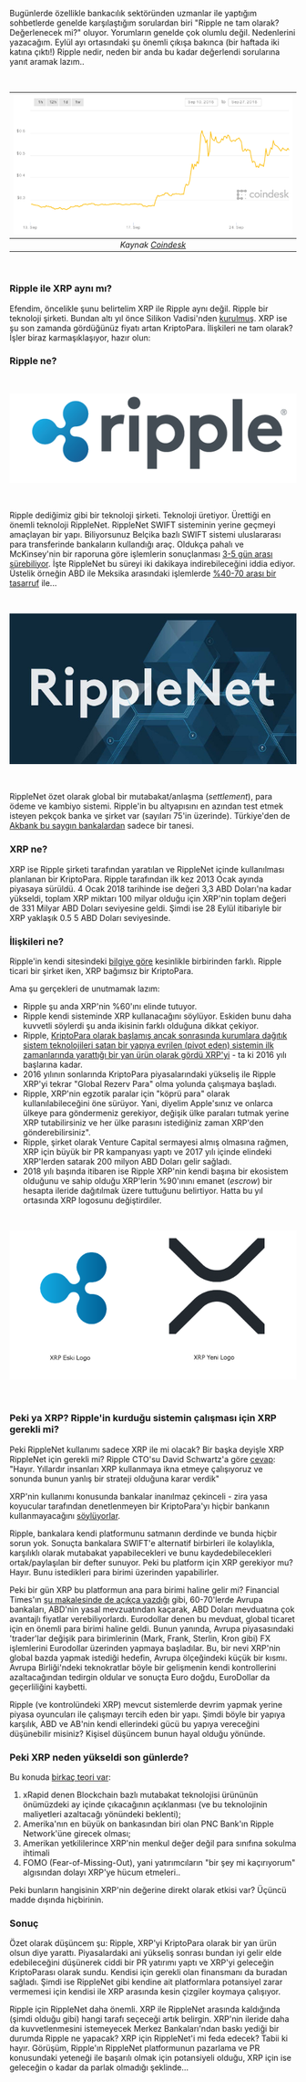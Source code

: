 
Bugünlerde özellikle bankacılık sektöründen uzmanlar ile yaptığım sohbetlerde genelde karşılaştığım sorulardan biri "Ripple ne tam olarak? Değerlenecek mi?" oluyor.  Yorumların genelde çok olumlu değil. Nedenlerini yazacağım. Eylül ayı ortasındaki şu önemli çıkışa bakınca (bir haftada iki katına çıktı!)  Ripple nedir, neden bir anda bu kadar değerlendi sorularına yanıt aramak lazım.. 

&nbsp;

| ![ripple-chart.png](/assets/ripple-chart.png) | 
|:--:| 
| *Kaynak [Coindesk](https://www.coindesk.com/market-center/xrp/)* | 

&nbsp;

### Ripple ile XRP aynı mı?

Efendim, öncelikle şunu belirtelim XRP ile Ripple aynı değil. Ripple bir teknoloji şirketi. Bundan altı yıl önce Silikon Vadisi'nden [kurulmuş](https://www.bloomberg.com/news/articles/2018-01-25/ripple-wants-xrp-to-be-bitcoin-for-banks-if-only-the-banks-wanted-it).  XRP ise şu son zamanda gördüğünüz fiyatı artan KriptoPara. İlişkileri ne tam olarak? İşler biraz karmaşıklaşıyor, hazır olun: 

### Ripple ne?

&nbsp;

![ripple-logo.png](/assets/ripple-logo.png) 


&nbsp;


Ripple dediğimiz gibi bir teknoloji şirketi. Teknoloji üretiyor. Ürettiği en önemli teknoloji RippleNet. RippleNet SWIFT sisteminin yerine geçmeyi amaçlayan bir yapı. Biliyorsunuz Belçika bazlı SWIFT sistemi uluslararası para transferinde bankaların kullandığı araç. Oldukça pahalı ve McKinsey'nin bir raporuna göre işlemlerin sonuçlanması [3-5 gün arası sürebiliyor](https://www.mckinsey.com/industries/financial-services/our-insights/rethinking-correspondent-banking). İşte RippleNet bu süreyi iki dakikaya indirebileceğini iddia ediyor. Üstelik örneğin ABD ile Meksika arasındaki işlemlerde [%40-70 arası bir tasarruf](https://cointelegraph.com/news/ripple-cross-border-payments-pilot-financial-institutions-report-significant-time-cost-savings) ile...

&nbsp;

![insights-ripplenet-640.jpg](/assets/insights-ripplenet-640.jpg) 

&nbsp;

RippleNet özet olarak global bir mutabakat/anlaşma (*settlement*), para ödeme ve kambiyo sistemi. Ripple'in bu altyapısını en azından test etmek isteyen pekçok banka ve şirket var (sayıları 75'in üzerinde). Türkiye'den de [Akbank bu saygın bankalardan](https://ripple.com/insights/ten-new-customers-join-ripples-global-payment-network/) sadece bir tanesi. 

### XRP ne?

XRP ise Ripple şirketi tarafından yaratılan ve RippleNet içinde kullanılması planlanan bir KriptoPara. Ripple tarafından ilk kez 2013 Ocak ayında piyasaya sürüldü. 4 Ocak 2018 tarihinde ise değeri 3,3 ABD Doları'na kadar yükseldi, toplam XRP miktarı 100 milyar olduğu için XRP'nin toplam değeri de 331 Milyar ABD Doları seviyesine geldi. Şimdi ise 28 Eylül itibariyle bir XRP yaklaşık 0.5 5 ABD Doları seviyesinde.  

### İlişkileri ne?

Ripple'in kendi sitesindeki [bilgiye göre](https://ripple.com/insights/difference-ripple-xrp/) kesinlikle birbirinden farklı. Ripple ticari bir şirket iken, XRP bağımsız bir KriptoPara. 

Ama şu gerçekleri de unutmamak lazım: 

- Ripple şu anda XRP'nin %60'ını elinde tutuyor.
- Ripple kendi sisteminde XRP kullanacağını söylüyor. Eskiden bunu daha kuvvetli söylerdi şu anda ikisinin farklı olduğuna dikkat çekiyor.
- Ripple, [KriptoPara olarak başlamış ancak sonrasında kurumlara dağıtık sistem teknolojileri satan bir yapıya evrilen (pivot eden) sistemin ilk zamanlarında yarattığı bir yan ürün olarak gördü XRP'yi](https://medium.com/tbis-weekly-bits/i-see-you-xrp-fcf151feb96d) - ta ki 2016 yılı başlarına kadar.
- 2016 yılının sonlarında KriptoPara piyasalarındaki yükseliş ile Ripple XRP'yi tekrar "Global Rezerv Para" olma yolunda çalışmaya başladı. 
- Ripple, XRP'nin egzotik paralar için "köprü para" olarak kullanılabileceğini öne sürüyor. Yani, diyelim Apple'sınız ve onlarca ülkeye para göndermeniz gerekiyor, değişik ülke paraları tutmak yerine XRP tutabilirsiniz ve her ülke parasını istediğiniz zaman XRP'den gönderebilirsiniz".
- Ripple, şirket olarak Venture Capital sermayesi almış olmasına rağmen, XRP için büyük bir PR kampanyası yaptı ve 2017 yılı içinde elindeki XRP'lerden satarak 200 milyon ABD Doları gelir sağladı.
- 2018 yılı başında itibaren ise Ripple XRP'nin kendi başına bir ekosistem olduğunu ve sahip olduğu XRP'lerin %90'ınını emanet (*escrow*) bir hesapta ileride dağıtılmak üzere tuttuğunu belirtiyor. Hatta bu yıl ortasında XRP logosunu değiştirdiler.

&nbsp;

![xrp-eski-yeni-logo-640.png](/assets/xrp-eski-yeni-logo-640.png)

&nbsp;

### Peki ya XRP? Ripple'in kurduğu sistemin çalışması için XRP gerekli mi?

Peki RippleNet kullanımı sadece XRP ile mi olacak? Bir başka deyişle XRP RippleNet için gerekli mi? Ripple CTO'su David Schwartz'a göre [cevap](https://www.quora.com/Is-XRP-not-required-for-the-Ripple-Swift-replacement/answer/David-Schwartz-9): "Hayır. Yıllardır insanları XRP kullanmaya ikna etmeye çalışıyoruz ve sonunda bunun yanlış bir strateji olduğuna karar verdik"

XRP'nin kullanımı konusunda bankalar inanılmaz çekinceli - zira yasa koyucular tarafından denetlenmeyen bir KriptoPara'yı hiçbir bankanın kullanmayacağını [söylüyorlar](https://www.bloomberg.com/news/articles/2018-01-25/ripple-wants-xrp-to-be-bitcoin-for-banks-if-only-the-banks-wanted-it). 

Ripple, bankalara kendi platformunu satmanın derdinde ve bunda hiçbir sorun yok. Sonuçta bankalara SWIFT'e alternatif birbirleri ile kolaylıkla, karşılıklı olarak mutabakat yapabilecekleri ve bunu kaydedebilecekleri ortak/paylaşılan bir defter sunuyor. Peki bu platform için XRP gerekiyor mu? Hayır. Bunu istedikleri para birimi üzerinden yapabilirler. 

Peki bir gün XRP bu platformun ana para birimi haline gelir mi? Financial Times'ın [şu makalesinde de açıkça yazdığı](https://ftalphaville.ft.com/2018/01/05/2197220/the-ripple-effect/) gibi, 60-70'lerde Avrupa bankaları, ABD'nin yasal mevzuatından kaçarak, ABD Doları mevduatına çok avantajlı fiyatlar verebiliyorlardı. Eurodollar denen bu mevduat, global ticaret için en önemli para birimi haline geldi. Bunun yanında, Avrupa piyasasındaki 'trader'lar değişik para birimlerinin (Mark, Frank, Sterlin, Kron gibi) FX işlemlerini Eurodollar üzerinden yapmaya başladılar. Bu, bir nevi XRP'nin global bazda yapmak istediği hedefin, Avrupa ölçeğindeki küçük bir kısmı. Avrupa Birliği'ndeki teknokratlar böyle bir gelişmenin kendi kontrollerini azaltacağından tedirgin oldular ve sonuçta Euro doğdu, EuroDollar da geçerliliğini kaybetti. 

Ripple (ve kontrolündeki XRP) mevcut sistemlerde devrim yapmak yerine piyasa oyuncuları ile çalışmayı tercih eden bir yapı. Şimdi böyle bir yapıya karşılık, ABD ve AB'nin kendi ellerindeki gücü bu yapıya vereceğini düşünebilir misiniz? Kişisel düşüncem bunun hayal olduğu yönünde.

### Peki XRP neden yükseldi son günlerde?

Bu konuda [birkaç teori var](https://cointelegraph.com/news/from-adoption-to-fomo-reasons-behind-ripples-leap): 

1. xRapid denen Blockchain bazlı mutabakat teknolojisi ürününün önümüzdeki ay içinde çıkacağının açıklanması (ve bu teknolojinin maliyetleri azaltacağı yönündeki beklenti);
2. Amerika'nın en büyük on bankasından biri olan PNC Bank'ın Ripple Network'üne girecek olması;
3. Amerikan yetkililerince XRP'nin menkul değer değil para sınıfına sokulma ihtimali 
4. FOMO (Fear-of-Missing-Out), yani yatırımcıların "bir şey mi kaçırıyorum" algısından dolayı XRP'ye hücum etmeleri.. 

Peki bunların hangisinin XRP'nin değerine direkt olarak etkisi var? Üçüncü madde dışında hiçbirinin.  

### Sonuç

Özet olarak düşüncem şu: Ripple, XRP'yi KriptoPara olarak bir yan ürün olsun diye yarattı. Piyasalardaki ani yükseliş sonrası bundan iyi gelir elde edebileceğini düşünerek ciddi bir PR yatırımı yaptı ve XRP'yi geleceğin KriptoParası olarak sundu. Kendisi için gerekli olan finansmanı da buradan sağladı. Şimdi ise RippleNet gibi kendine ait platformlara potansiyel zarar vermemesi için kendisi ile XRP arasında kesin çizgiler koymaya çalışıyor. 

Ripple için RippleNet daha önemli. XRP ile RippleNet arasında kaldığında (şimdi olduğu gibi) hangi tarafı seçeceği artık belirgin. XRP'nin ileride daha da kuvvetlenmesini istemeyecek Merkez Bankaları'ndan baskı yediği bir durumda Ripple ne yapacak? XRP için RippleNet'i mi feda edecek? Tabii ki hayır. Görüşüm, Ripple'ın RippleNet platformunun pazarlama ve PR konusundaki yeteneği ile başarılı olmak için potansiyeli olduğu, XRP için ise geleceğin o kadar da parlak olmadığı şeklinde...





